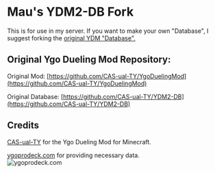# Mau's YDM2-DB Fork
This is for use in my server. If you want to make your own "Database", I suggest forking the [original YDM "Database".](https://github.com/CAS-ual-TY/YDM2-DB)

## Original Ygo Dueling Mod Repository:
Original Mod:
[https://github.com/CAS-ual-TY/YgoDuelingMod](https://github.com/CAS-ual-TY/YgoDuelingMod)

Original Database:
[https://github.com/CAS-ual-TY/YDM2-DB](https://github.com/CAS-ual-TY/YDM2-DB)
## Credits
[CAS-ual-TY](https://github.com/CAS-ual-TY) for the Ygo Dueling Mod for Minecraft.

[ygoprodeck.com](https://ygoprodeck.com/)  for providing necessary data.  
![ygoprodeck.com](https://i.imgur.com/ogOdaqa.png "ygoprodeck.com")   
